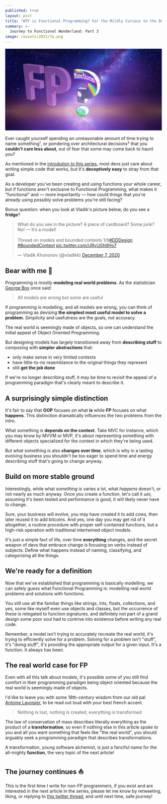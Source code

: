 ```yaml
---
published: true
layout: post
title: "WTF is Functional Programming? For the Mildly Curious to the Downright Skeptical"
summary: >-
  Journey to Functional Wonderland: Part 3
image: /assets/2021/fp.png
---
```


![splash](/assets/2021/fp.png)

Ever caught yourself spending an unreasonable amount of time trying to name something¹, or pondering over architectural decisions² that you **couldn't care less about**, out of fear that some may come back to haunt you?

As mentioned in the [introdution to this series](https://impure.fun/fun/2021/02/16/journey-to-functional-wonderland/), most devs just care about writing simple code that works, but it's **deceptively easy** to stray from that goal.

As a developer you've been creating and using functions your whole career, but if functions aren't exclusive to Functional Programming, what makes it "functional" and — more importantly — how could things that you're already using possibly solve problems you're still facing?

Bonus question: when you look at Vladik's picture below, do you see a **fridge**?

<blockquote class="twitter-tweet" data-theme="dark"><p lang="en" dir="ltr">What do you see in the picture? A piece of cardboard? Some junk? No! — It’s a model!<br><br>Thread on models and bounded contexts 1/9<a href="https://twitter.com/hashtag/DDDesign?src=hash&amp;ref_src=twsrc%5Etfw">#DDDesign</a> <a href="https://twitter.com/hashtag/BoundedContext?src=hash&amp;ref_src=twsrc%5Etfw">#BoundedContext</a> <a href="https://t.co/URvUGh6Ho7">pic.twitter.com/URvUGh6Ho7</a></p>&mdash; Vladik Khononov (@vladikk) <a href="https://twitter.com/vladikk/status/1335947978482339841?ref_src=twsrc%5Etfw">December 7, 2020</a></blockquote> <script async src="https://platform.twitter.com/widgets.js" charset="utf-8"></script>

## Bear with me 🙏

Programming is mostly **modeling real world problems**. As the statistician [George Box](https://en.wikipedia.org/wiki/George_E._P._Box) once said:

> All models are wrong but some are useful

If programming is modelling, and all models are wrong, you can think of programming as devising **the simplest most useful model to solve a problem**. Simplicity and usefulness are the goals, not accuracy.

The real world is seemingly made of objects, so one can understand the initial appeal of Object Oriented Programming. 

But designing models has largely transitioned away from **describing stuff** to composing with **simpler abstractions** that:

- only make sense in very limited contexts
- have little-to-no resemblance to the original things they represent
- still **get the job done**

If we're no longer describing stuff, it may be time to revisit the appeal of a programming paradigm that's clearly meant to describe it.

## A surprisingly simple distinction

It's fair to say that **OOP** focuses on what **is** while **FP** focuses on what **happens**. This distinction dramatically influences the two problems from the intro.

What something *is* **depends on the context**. Take MVC for instance, which you may know by MVVM or MVP, it's about representing something with different objects specialized for the context in which they're being used.

But what something *is* also **changes over time**, which is why in a lasting evolving business you shouldn't be too eager to spend time and energy describing stuff that's going to change anyway.

## Build on more stable ground

Interestingly, while what *something is* varies a lot, what *happens* doesn't, or not nearly as much anyway. Once you create a function, let's call it `add`, assuming it's been tested and performance is good, it will likely never have to change.

Sure, your business will evolve, you may have created it to add cows, then later reused it to add bitcoins. And yes, one day you may get rid of it altogether, a routine procedure with proper self-contained functions, but a high-risk operation with traditional intertwined object models.

It's just a simple fact of life, over time **everything** changes, and the secret weapon of devs that embrace change is focusing on verbs instead of subjects. Define what happens instead of naming, classifying, and categorizing all the things.

## We're ready for a definition

Now that we've established that programming is basically modelling, we can safely guess what Functional Programming is: modelling real world problems and solutions with functions.

You still use all the familiar things like strings, ints, floats, collections, and yes, some like myself even use objects and classes, but the occurrence of these is relegated to function signatures, and definitely not part of a grand design some poor soul had to contrive into existence before writing any real code.

Remember, a model isn't trying to accurately recreate the real world, it's trying to efficiently solve for a problem. Solving for a problem isn't "stuff", it's "doing stuff", it's providing the appropriate output for a given input. It's a function. It always has been.

## The real world case for FP

Even with all this talk about models, it's possible some of you still find comfort in their programming paradigm being object oriented because the real world is seemingly made of objects.

I'd like to leave you with some 18th-century wisdom from our old pal [Antoine Lavoisier](https://en.wikipedia.org/wiki/Antoine_Lavoisier), to be read out loud with your best french accent.

> Nothing is lost, nothing is created, everything is transformed

The law of conservation of mass describes literally everything as the product of a **transformation**, so even if nothing else in this article spoke to you and all you want something that feels like "the real world", you should arguably seek a programming paradigm that describes transformations.

A transformation, young software alchemist, is just a fanciful name for the all-mighty **function**, the very topic of the next article!

## The journey continues ⛵

This is the first time I write for non-FP programmers, if you exist and are interested in the next article in the series, please let me know by retweeting, liking, or replying to [this twitter thread](https://twitter.com/luwvis/status/1367410901863837700), and until next time, safe journey!